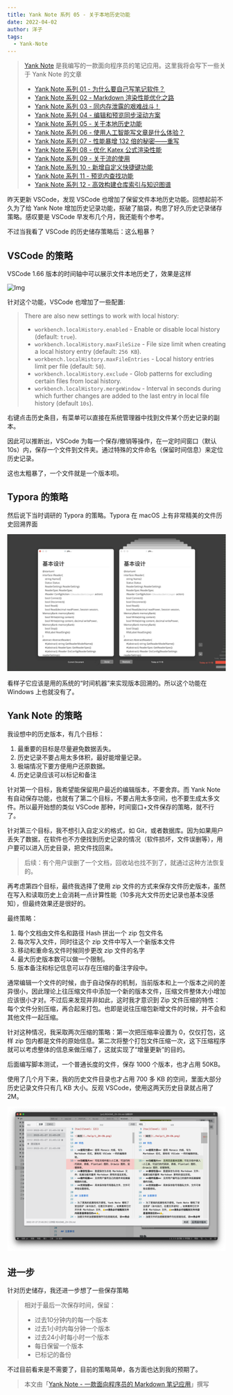 ```yaml
---
title: Yank Note 系列 05 - 关于本地历史功能
date: 2022-04-02
author: 洋子
tags:
  - Yank-Note
---
```


> [Yank Note](https://github.com/purocean/yn) 是我编写的一款面向程序员的笔记应用。这里我将会写下一些关于 Yank Note 的文章
> - [Yank Note 系列 01 - 为什么要自己写笔记软件？](/yank-note-01)
> - [Yank Note 系列 02 - Markdown 渲染性能优化之路](/yank-note-02)
> - [Yank Note 系列 03 - 同内存泄露的艰难战斗！](/yank-note-03)
> - [Yank Note 系列 04 - 编辑和预览同步滚动方案](/yank-note-04)
> - [Yank Note 系列 05 - 关于本地历史功能](/yank-note-05)
> - [Yank Note 系列 06 - 使用人工智能写文章是什么体验？](/yank-note-06)
> - [Yank Note 系列 07 - 性能暴增 132 倍的秘密——重写](/yank-note-07)
> - [Yank Note 系列 08 - 优化 Katex 公式渲染性能](/yank-note-08)
> - [Yank Note 系列 09 - 关于流的使用](/yank-note-09)
> - [Yank Note 系列 10 - 新增自定义快捷键功能](/yank-note-10)
> - [Yank Note 系列 11 - 预览内查找功能](/yank-note-11)
> - [Yank Note 系列 12 - 高效构建仓库索引与知识图谱](/yank-note-12)

昨天更新 VSCode，发现 VSCode 也增加了保留文件本地历史功能。回想起前不久为了给 Yank Note 增加历史记录功能，抠破了脑袋，构思了好久历史记录储存策略。感叹要是 VSCode 早发布几个月，我还能有个参考。

不过当我看了 VSCode 的历史储存策略后：这么粗暴？

## VSCode 的策略

VSCode 1.66 版本的时间轴中可以展示文件本地历史了，效果是这样

![Img](./FILES/2022-04-02-yank-note-05.md/70a3b304.gif)

针对这个功能，VSCode 也增加了一些配置:

>There are also new settings to work with local history:
>
> + `workbench.localHistory.enabled` \- Enable or disable local history (default: `true`).
> + `workbench.localHistory.maxFileSize` \- File size limit when creating a local history entry (default: `256 KB`).
> + `workbench.localHistory.maxFileEntries` \- Local history entries limit per file (default: `50`).
> + `workbench.localHistory.exclude` \- Glob patterns for excluding certain files from local history.
> + `workbench.localHistory.mergeWindow` \- Interval in seconds during which further changes are added to the last entry in local file history (default `10s`).

右键点击历史条目，有菜单可以直接在系统管理器中找到文件某个历史记录的副本。

因此可以推断出，VSCode 为每一个保存/撤销等操作，在一定时间窗口（默认10s）内，保存一个文件到文件夹。通过特殊的文件命名（保留时间信息）来定位历史记录。

这也太粗暴了，一个文件就是一个版本呗。

## Typora 的策略

然后说下当时调研的 Typora 的策略。Typora 在 macOS 上有非常精美的文件历史回溯界面

![Img](./FILES/2022-04-02-yank-note-05.md/d15f9776.jpg)

看样子它应该是用的系统的“时间机器”来实现版本回溯的。所以这个功能在 Windows 上也就没有了。

## Yank Note 的策略

我设想中的历史版本，有几个目标：

1. 最重要的目标是尽量避免数据丢失。
2. 历史记录不要占用太多体积，最好能增量记录。
3. 极端情况下要方便用户还原数据。
4. 历史记录应该可以标记和备注

针对第一个目标，我希望能保留用户最近的编辑版本，不要舍弃。而 Yank Note 有自动保存功能，也就有了第二个目标，不要占用太多空间，也不要生成太多文件。所以最开始想的类似 VSCode 那种，时间窗口+文件保存的策略，就不行了。

针对第三个目标，我不想引入自定义的格式，如 Git，或者数据库。因为如果用户丢失了数据，在软件也不方便找到历史记录的情况（软件损坏，文件误删等），用户要可以进入历史目录，把文件找回来。

> 后续：有个用户误删了一个文档，回收站也找不到了，就通过这种方法恢复的。

再考虑第四个目标，最终我选择了使用 zip 文件的方式来保存文件历史版本，虽然在写入和读取历史上会消耗一点计算性能（10多兆大文件历史记录也基本没感知），但最终效果还是很好的。

最终策略：

1. 每个文档由文件名和路径 Hash 拼出一个 zip 包文件名
2. 每次写入文件，同时往这个 zip 文件中写入一个新版本文件
3. 移动和重命名文件时候同步更改 zip 文件的名字
4. 最大历史版本数可以做一个限制。
5. 版本备注和标记信息可以存在压缩的备注字段中。

通常编辑一个文件的时候，由于自动保存的机制，当前版本和上一个版本之间的差异很小，因此理论上往压缩文件中添加一个新的版本文件，压缩文件整体大小增加应该很小才对。不过后来发现并非如此，这时我才意识到 Zip 文件压缩的特性：每个文件分别压缩，再合起来打包。也即是说往压缩包新增文件的时候，并不会和其他文件一起压缩。

针对这种情况，我采取两次压缩的策略：第一次把压缩率设置为 0，仅仅打包，这样 zip 包内都是文件的原始信息。第二次将整个打包文件压缩一次，这下压缩程序就可以考虑整体的信息来做压缩了，这就实现了“增量更新”的目的。

后面编写脚本测试，一个普通长度的文件，保存 1000 个版本，也才占用 50KB。

使用了几个月下来，我的历史文件目录也才占用 700 多 KB 的空间，里面大部分历史记录文件只有几 KB 大小。反观 VSCode，使用这两天历史目录就占用了 2M。

![Img](./FILES/2022-04-02-yank-note-05.md/a49afec1.png)

## 进一步

针对历史储存，我还进一步想了一些保存策略

> 相对于最后一次保存时间，保留：
>
> - 过去10分钟内的每一个版本
> - 过去1小时内每分钟一个版本
> - 过去24小时每小时一个版本
> - 每日保留一个版本
> - 已标记的备份

不过目前看来是不需要了，目前的策略简单，各方面也达到我的预期了。

> 本文由「[Yank Note - 一款面向程序员的 Markdown 笔记应用](https://github.com/purocean/yn)」撰写
